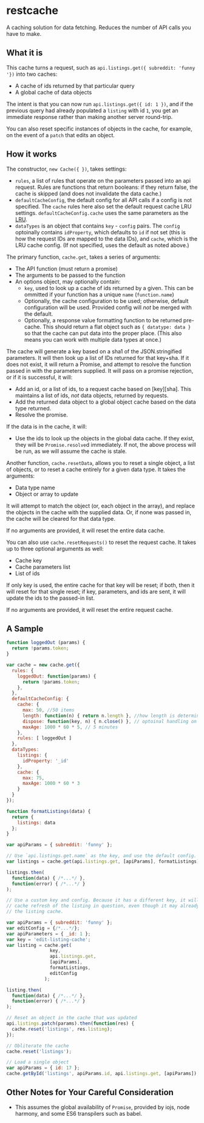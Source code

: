 # restcache
A caching solution for data fetching. Reduces the number of API calls you have
to make.

## What it is

This cache turns a request, such as `api.listings.get({ subreddit: 'funny '})`
into two caches:

* A cache of ids returned by that particular query
* A global cache of data objects

The intent is that you can now run `api.listings.get({ id: 1 })`, and if the
previous query had already populated a `listing` with id `1`, you get an
immediate response rather than making another server round-trip.

You can also reset specific instances of objects in the cache, for example, on
the event of a `patch` that edits an object.

## How it works

The constructor, `new Cache({ })`, takes settings:

* `rules`, a list of rules that operate on the parameters passed into an api request.
  Rules are functions that return booleans: if they return false, the cache
  is skipped (and does not invalidate the data cache.)
* `defaultCacheConfig`, the default config for all API calls if a config is not
  specified. The `cache` rules here also set the default request cache LRU
  settings. `defaultCacheConfig.cache` uses the same parameters as the
  [LRU](https://github.com/isaacs/node-lru-cache).
* `dataTypes` is an object that contains `key` - `config` pairs. The `config`
  optoinally contains `idProperty`, which defaults to `id` if not set (this
  is how the request IDs are mapped to the data IDs), and `cache`, which
  is the LRU cache config. (If not specified, uses the default as noted above.)

The primary function, `cache.get`, takes a series of arguments:

* The API function (must return a promise)
* The arguments to be passed to the function
* An options object, may optionally contain:
  * `key`, used to look up a cache of ids returned by a given. This can be
    ommitted if your function has a unique `name` (`function.name`)
  * Optionally, the cache configuration to be used; otherwise, default configuration
    will be used. Provided config will *not* be merged with the default.
  * Optionally, a response value formatting function to be returned pre-cache.
    This should return a flat object such as `{ datatype: data }` so that the
    cache can put data into the proper place. (This also means you can work with
    multiple data types at once.)

The cache will generate a key based on a sha1 of the JSON.stringified parameters.
It will then look up a list of IDs returned for that key+sha. If it does not
exist, it will return a Promise, and attempt to resolve the function passed in
with the parameters supplied. It will pass on a promise rejection, or if it is
successful, it will:

* Add an id, or a list of ids, to a request cache based on [key][sha]. This
  maintains a list of ids, *not* data objects, returned by requests.
* Add the returned data object to a global object cache based on the data type
  returned.
* Resolve the promise.

If the data is in the cache, it will:

* Use the ids to look up the objects in the global data cache. If they exist,
  they will be `Promise.resolve`d immediately. If not, the above process will
  be run, as we will assume the cache is stale.


Another function, `cache.resetData`, allows you to reset a single object, a list of
objects, or to reset a cache entirely for a given data type. It takes the
arguments:

* Data type name
* Object or array to update

It will attempt to match the object (or, each object in the array), and replace
the objects in the cache with the supplied data. Or, if none was passed in, the
cache will be cleared for that data type.

If no arguments are provided, it will reset the entire data cache.

You can also use `cache.resetRequests()` to reset the request cache. It takes
up to three optional arguments as well:

* Cache key
* Cache parameters list
* List of ids

If only key is used, the entire cache for that key will be reset; if both, then
it will reset for that single reset; if key, parameters, and ids are sent, it
will update the ids to the passed-in list.

If no arguments are provided, it will reset the entire request cache.

## A Sample

```javascript
function loggedOut (params) {
  return !params.token;
}

var cache = new cache.get({
  rules: {
    loggedOut: function(params) {
      return !params.token;
    },
  },
  defaultCacheConfig: {
    cache: {
      max: 50, //50 items
      length: function(n) { return n.length }, //how length is determined
      dispose: function(key, n) { n.close() }, // optoinal handling on disposal
      maxAge: 1000 * 60 * 5, // 5 minutes
    },
    rules: [ loggedOut ]
  },
  dataTypes:
    listings: {
      idProperty: '_id'
    },
    cache: {
      max: 75,
      maxAge: 1000 * 60 * 3
    }
  }
});

function formatListings(data) {
  return {
    listings: data
  };
}

var apiParams = { subreddit: 'funny' };

// Use `api.listings.get.name` as the key, and use the default config.
var listings = cache.get(api.listings.get, [apiParams], formatListings);

listings.then(
  function(data) { /*...*/ },
  function(error) { /*...*/ }
);

// Use a custom key and config. Because it has a different key, it will force a
// cache refresh of the listing in question, even though it may already be in
// the listing cache.

var apiParams = { subreddit: 'funny' };
var editConfig = {/*...*/};
var apiParameters = { _id: 1 };
var key = 'edit-listing-cache';
var listing = cache.get(
                key,
                api.listings.get,
                [apiParams],
                formatListings,
                editConfig
              );

listing.then(
  function(data) { /*...*/ },
  function(error) { /*...*/ }
);

// Reset an object in the cache that was updated
api.listings.patch(params).then(function(res) {
  cache.reset('listings', res.listing);
});

// Obliterate the cache
cache.reset('listings');

// Load a single object
var apiParams = { id: 17 };
cache.getById('listings', apiParams.id, api.listings.get, [apiParams]);
```

## Other Notes for Your Careful Consideration

* This assumes the global availability of `Promise`, provided by iojs, node
  harmony, and some ES6 transpilers such as babel.
